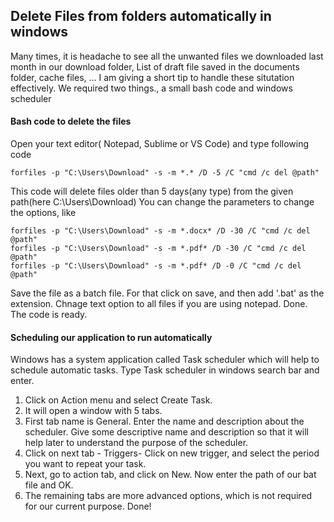 ## Delete Files from folders automatically in windows
Many times, it is headache to see all the unwanted files we downloaded last month in our download folder, List of draft file saved in the documents folder, cache files, ...
I am giving a short tip to handle these situtation effectively. 
We required two things., a small bash code and windows scheduler
#### Bash code to delete the files
Open your text editor( Notepad, Sublime or VS Code) and type following code
```
forfiles -p "C:\Users\Download" -s -m *.* /D -5 /C "cmd /c del @path"
```
This code will delete files older than 5 days(any type) from the given path(here C:\Users\Download)
You can change the parameters to change the options, like
```
forfiles -p "C:\Users\Download" -s -m *.docx* /D -30 /C "cmd /c del @path"
forfiles -p "C:\Users\Download" -s -m *.pdf* /D -30 /C "cmd /c del @path"
forfiles -p "C:\Users\Download" -s -m *.pdf* /D -0 /C "cmd /c del @path"
```
Save the file as a batch file. For that click on save, and then add '.bat' as the extension. Chnage text option to all files if you are using notepad.
Done. The code is ready.

#### Scheduling our application to run automatically
Windows has a system application called Task scheduler which will help to schedule automatic tasks. Type Task scheduler in windows search bar and enter.
1. Click on Action menu and select Create Task. 
2. It will open a window with 5 tabs.
3. First tab name is General. Enter the name and description about the scheduler. Give some descriptive name and description so that it will help later to understand the purpose of the scheduler.
4. Click on next tab - Triggers- Click on new trigger, and select the period you want to repeat your task. 
5. Next,  go to action tab, and click on New. Now enter the path of our bat file and OK.
6. The remaining tabs are more advanced options, which is not required for our current purpose.
Done!
